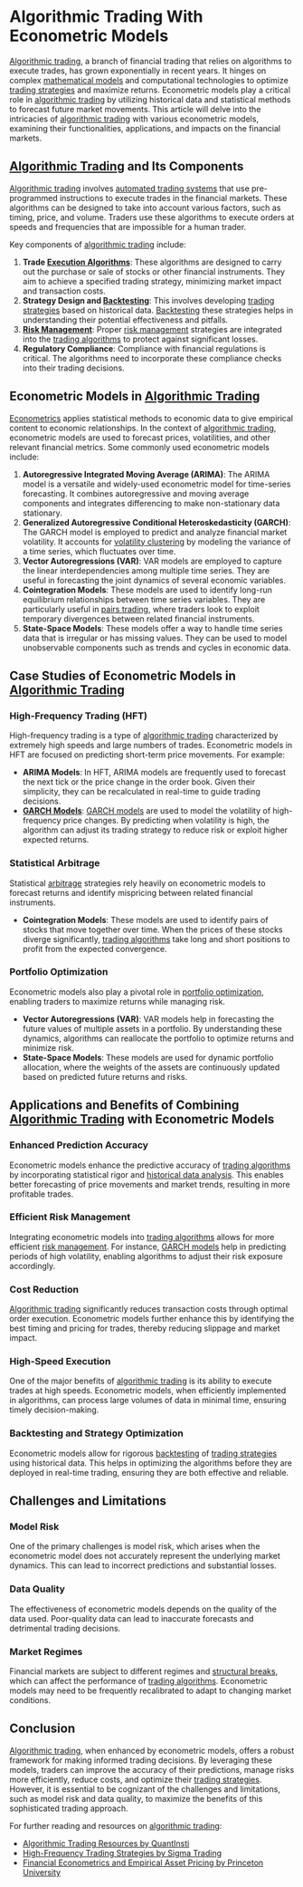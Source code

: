 # Algorithmic Trading With Econometric Models

[Algorithmic trading](../a/algorithmic_trading.md), a branch of financial trading that relies on algorithms to execute trades, has grown exponentially in recent years. It hinges on complex [mathematical models](../m/mathematical_models_in_trading.md) and computational technologies to optimize [trading strategies](../t/trading_strategies.md) and maximize returns. Econometric models play a critical role in [algorithmic trading](../a/algorithmic_trading.md) by utilizing historical data and statistical methods to forecast future market movements. This article will delve into the intricacies of [algorithmic trading](../a/algorithmic_trading.md) with various econometric models, examining their functionalities, applications, and impacts on the financial markets.

[Algorithmic Trading](../a/algorithmic_trading.md) and Its Components
---------------------------------------
[Algorithmic trading](../a/algorithmic_trading.md) involves [automated trading systems](../a/automated_trading_systems.md) that use pre-programmed instructions to execute trades in the financial markets. These algorithms can be designed to take into account various factors, such as timing, price, and volume. Traders use these algorithms to execute orders at speeds and frequencies that are impossible for a human trader.

Key components of [algorithmic trading](../a/algorithmic_trading.md) include:

1. **Trade [Execution Algorithms](../e/execution_algorithms.md)**: These algorithms are designed to carry out the purchase or sale of stocks or other financial instruments. They aim to achieve a specified trading strategy, minimizing market impact and transaction costs.
2. **Strategy Design and [Backtesting](../b/backtesting.md)**: This involves developing [trading strategies](../t/trading_strategies.md) based on historical data. [Backtesting](../b/backtesting.md) these strategies helps in understanding their potential effectiveness and pitfalls.
3. **[Risk Management](../r/risk_management.md)**: Proper [risk management](../r/risk_management.md) strategies are integrated into the [trading algorithms](../t/trading_algorithms.md) to protect against significant losses.
4. **Regulatory Compliance**: Compliance with financial regulations is critical. The algorithms need to incorporate these compliance checks into their trading decisions.

Econometric Models in [Algorithmic Trading](../a/algorithmic_trading.md)
------------------------------------------
[Econometrics](../e/econometrics_in_trading.md) applies statistical methods to economic data to give empirical content to economic relationships. In the context of [algorithmic trading](../a/algorithmic_trading.md), econometric models are used to forecast prices, volatilities, and other relevant financial metrics. Some commonly used econometric models include:

1. **Autoregressive Integrated Moving Average (ARIMA)**: The ARIMA model is a versatile and widely-used econometric model for time-series forecasting. It combines autoregressive and moving average components and integrates differencing to make non-stationary data stationary.
2. **Generalized Autoregressive Conditional Heteroskedasticity (GARCH)**: The GARCH model is employed to predict and analyze financial market volatility. It accounts for [volatility clustering](../v/volatility_clustering.md) by modeling the variance of a time series, which fluctuates over time.
3. **Vector Autoregressions (VAR)**: VAR models are employed to capture the linear interdependencies among multiple time series. They are useful in forecasting the joint dynamics of several economic variables.
4. **Cointegration Models**: These models are used to identify long-run equilibrium relationships between time series variables. They are particularly useful in [pairs trading](../p/pairs_trading.md), where traders look to exploit temporary divergences between related financial instruments.
5. **State-Space Models**: These models offer a way to handle time series data that is irregular or has missing values. They can be used to model unobservable components such as trends and cycles in economic data.

Case Studies of Econometric Models in [Algorithmic Trading](../a/algorithmic_trading.md)
----------------------------------------------------------
### High-Frequency Trading (HFT)

High-frequency trading is a type of [algorithmic trading](../a/algorithmic_trading.md) characterized by extremely high speeds and large numbers of trades. Econometric models in HFT are focused on predicting short-term price movements. For example:

- **ARIMA Models**: In HFT, ARIMA models are frequently used to forecast the next tick or the price change in the order book. Given their simplicity, they can be recalculated in real-time to guide trading decisions.
- **[GARCH Models](../g/garch_models.md)**: [GARCH models](../g/garch_models.md) are used to model the volatility of high-frequency price changes. By predicting when volatility is high, the algorithm can adjust its trading strategy to reduce risk or exploit higher expected returns.

### Statistical Arbitrage

Statistical [arbitrage](../a/arbitrage.md) strategies rely heavily on econometric models to forecast returns and identify mispricing between related financial instruments.

- **Cointegration Models**: These models are used to identify pairs of stocks that move together over time. When the prices of these stocks diverge significantly, [trading algorithms](../t/trading_algorithms.md) take long and short positions to profit from the expected convergence.

### Portfolio Optimization

Econometric models also play a pivotal role in [portfolio optimization](../p/portfolio_optimization.md), enabling traders to maximize returns while managing risk.

- **Vector Autoregressions (VAR)**: VAR models help in forecasting the future values of multiple assets in a portfolio. By understanding these dynamics, algorithms can reallocate the portfolio to optimize returns and minimize risk.
- **State-Space Models**: These models are used for dynamic portfolio allocation, where the weights of the assets are continuously updated based on predicted future returns and risks.

Applications and Benefits of Combining [Algorithmic Trading](../a/algorithmic_trading.md) with Econometric Models
-----------------------------------------------------------------------------------
### Enhanced Prediction Accuracy

Econometric models enhance the predictive accuracy of [trading algorithms](../t/trading_algorithms.md) by incorporating statistical rigor and [historical data analysis](../h/historical_data_analysis.md). This enables better forecasting of price movements and market trends, resulting in more profitable trades.

### Efficient Risk Management

Integrating econometric models into [trading algorithms](../t/trading_algorithms.md) allows for more efficient [risk management](../r/risk_management.md). For instance, [GARCH models](../g/garch_models.md) help in predicting periods of high volatility, enabling algorithms to adjust their risk exposure accordingly.

### Cost Reduction

[Algorithmic trading](../a/algorithmic_trading.md) significantly reduces transaction costs through optimal order execution. Econometric models further enhance this by identifying the best timing and pricing for trades, thereby reducing slippage and market impact.

### High-Speed Execution

One of the major benefits of [algorithmic trading](../a/algorithmic_trading.md) is its ability to execute trades at high speeds. Econometric models, when efficiently implemented in algorithms, can process large volumes of data in minimal time, ensuring timely decision-making.

### Backtesting and Strategy Optimization

Econometric models allow for rigorous [backtesting](../b/backtesting.md) of [trading strategies](../t/trading_strategies.md) using historical data. This helps in optimizing the algorithms before they are deployed in real-time trading, ensuring they are both effective and reliable.

Challenges and Limitations
---------------------------
### Model Risk

One of the primary challenges is model risk, which arises when the econometric model does not accurately represent the underlying market dynamics. This can lead to incorrect predictions and substantial losses.

### Data Quality

The effectiveness of econometric models depends on the quality of the data used. Poor-quality data can lead to inaccurate forecasts and detrimental trading decisions.

### Market Regimes

Financial markets are subject to different regimes and [structural breaks](../s/structural_breaks_in_trading.md), which can affect the performance of [trading algorithms](../t/trading_algorithms.md). Econometric models may need to be frequently recalibrated to adapt to changing market conditions.

Conclusion
-----------
[Algorithmic trading](../a/algorithmic_trading.md), when enhanced by econometric models, offers a robust framework for making informed trading decisions. By leveraging these models, traders can improve the accuracy of their predictions, manage risks more efficiently, reduce costs, and optimize their [trading strategies](../t/trading_strategies.md). However, it is essential to be cognizant of the challenges and limitations, such as model risk and data quality, to maximize the benefits of this sophisticated trading approach.

For further reading and resources on [algorithmic trading](../a/algorithmic_trading.md):
- [Algorithmic Trading Resources by QuantInsti](https://www.quantinsti.com/)
- [High-Frequency Trading Strategies by Sigma Trading](https://www.sigmastocktrading.com/high-frequency-trading-strategy/)
- [Financial Econometrics and Empirical Asset Pricing by Princeton University](https://pu.edu/financial-econometrics)